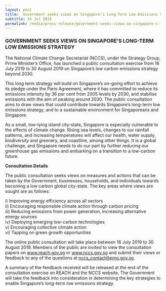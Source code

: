 ```yaml
---
layout: post
title:  Government seeks views on Singapore’s Long-Term Low Emissions Strategy
subtitle: 16 Jul 2019
permalink: /media/press-release/government-seeks-views-on-singapore-s-long-term-low-emissions-strategy
---
```


### GOVERNMENT SEEKS VIEWS ON SINGAPORE’S LONG-TERM LOW EMISSIONS STRATEGY

The National Climate Change Secretariat (NCCS), under the Strategy Group, Prime Minister’s Office, has launched a public consultation exercise from 16 July 2019 to 30 August 2019 on Singapore’s low carbon emissions strategy beyond 2030.

This long term strategy will build on Singapore’s on-going effort to achieve its pledge under the Paris Agreement, where it has committed to reduce its emissions intensity by 36 per cent from 2005 levels by 2030, and stabilise emissions with the aim of peaking around 2030. The public consultation aims to draw views that could contribute towards Singapore’s long-term low emissions strategy, and to a sustainable environment for Singaporeans and Singapore.

As a small, low-lying island city-state, Singapore is especially vulnerable to the effects of climate change. Rising sea levels, changes to our rainfall patterns, and increasing temperatures will affect our health, water supply, biodiversity and greenery, and coastline, among other things. It is a global challenge, and Singapore needs to do our part by further reducing our greenhouse gas emissions and embarking on a transition to a low-carbon future.

**Consultation Details**  

The public consultation seeks views on measures and actions that can be taken by the Government, businesses, households, and individuals towards becoming a low carbon global city-state. The key areas where views are sought are as follows:

i) Improving energy efficiency across all sectors  
ii) Encouraging responsible climate action through carbon pricing  
iii) Reducing emissions from power generation, increasing alternative energy sources  
iv) Deploying emerging low-carbon technologies  
v) Encouraging collective climate action  
vi) Tapping on green growth opportunities

The online public consultation will take place between 16 July 2019 to 30 August 2019. Members of the public are invited to view the consultation papers on [<a href="https://www.reach.gov.sg/" target="_blank">www.reach.gov.sg</a>](https://www.reach.gov.sg/) or [<a href="https://www.nccs.gov.sg/" target="_blank">www.nccs.gov.sg</a>](https://www.nccs.gov.sg/) and submit their views or feedback to any of the questions at nccs_contact@pmo.gov.sg.

A summary of the feedback received will be released at the end of the consultation exercise on REACH and the NCCS website. The Government will take the feedback into consideration in determining the key strategies to enable Singapore’s long-term low emissions strategy.

